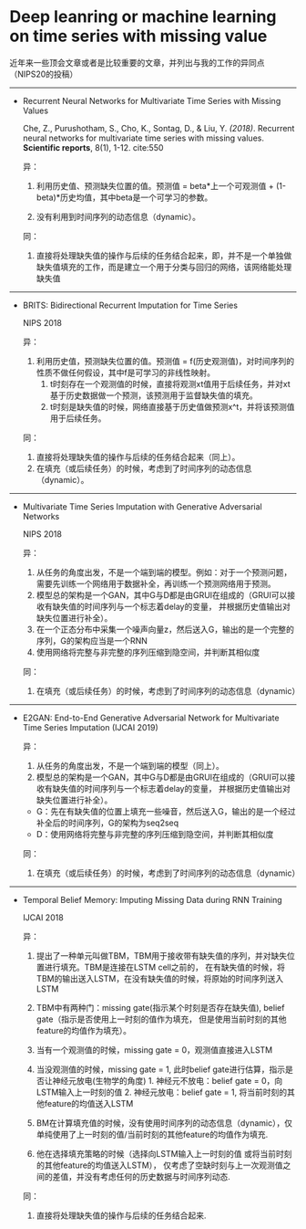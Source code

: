 # Deep leanring or machine learning on time series with missing value

近年来一些顶会文章或者是比较重要的文章，并列出与我的工作的异同点（NIPS20的投稿）

---------

+ Recurrent Neural Networks for Multivariate Time Series with Missing Values

  Che, Z., Purushotham, S., Cho, K., Sontag, D., & Liu, Y. *(2018)*. 
  Recurrent neural networks for multivariate time series with missing values. **Scientific reports**, 8(1), 1-12. cite:550
  
  异：
  
  1. 利用历史值、预测缺失位置的值。预测值 = beta\*上一个可观测值 + (1-beta)\*历史均值，其中beta是一个可学习的参数。
  
  2. 没有利用到时间序列的动态信息（dynamic）。

  同：
  
  1. 直接将处理缺失值的操作与后续的任务结合起来，即，并不是一个单独做缺失值填充的工作，而是建立一个用于分类与回归的网络，该网络能处理缺失值

-----------

+ BRITS: Bidirectional Recurrent Imputation for Time Series 

  NIPS 2018
  
  异：
  1. 利用历史值，预测缺失位置的值。预测值 = f(历史观测值)，对时间序列的性质不做任何假设，其中f是可学习的非线性映射。
      1. t时刻存在一个观测值的时候，直接将观测xt值用于后续任务，并对xt基于历史数据做一个预测，该预测用于监督缺失值的填充。
      2. t时刻是缺失值的时候，网络直接基于历史值做预测x^t，并将该预测值用于后续任务。

  同：
  1. 直接将处理缺失值的操作与后续的任务结合起来（同上）。
  2. 在填充（或后续任务）的时候，考虑到了时间序列的动态信息（dynamic）。

----------

+ Multivariate Time Series Imputation with Generative Adversarial Networks 
  
  NIPS 2018
  
  异：
  1. 从任务的角度出发，不是一个端到端的模型。例如：对于一个预测问题，需要先训练一个网络用于数据补全，再训练一个预测网络用于预测。
  2. 模型总的架构是一个GAN，其中G与D都是由GRUI在组成的（GRUI可以接收有缺失值的时间序列与一个标志着delay的变量，
  并根据历史值输出对缺失位置进行补全）。
    1. 在一个正态分布中采集一个噪声向量z，然后送入G，输出的是一个完整的序列，G的架构应当是一个RNN
    2. 使用网络将完整与非完整的序列压缩到隐空间，并判断其相似度

  同：
  1. 在填充（或后续任务）的时候，考虑到了时间序列的动态信息（dynamic）
  
------------

+ E2GAN: End-to-End Generative Adversarial Network for Multivariate Time Series Imputation (IJCAI 2019)

  异：
  1. 从任务的角度出发，不是一个端到端的模型（同上）。
  2. 模型总的架构是一个GAN，其中G与D都是由GRUI在组成的（GRUI可以接收有缺失值的时间序列与一个标志着delay的变量，
  并根据历史值输出对缺失位置进行补全）。
    - G：先在有缺失值的位置上填充一些噪音，然后送入G，输出的是一个经过补全后的时间序列，G的架构为seq2seq
    - D：使用网络将完整与非完整的序列压缩到隐空间，并判断其相似度

  同：
  1. 在填充（或后续任务）的时候，考虑到了时间序列的动态信息（dynamic）
  
-------

+ Temporal Belief Memory: Imputing Missing Data during RNN Training 
  
  IJCAI 2018
  
  异：
  1. 提出了一种单元叫做TBM，TBM用于接收带有缺失值的序列，并对缺失位置进行填充。TBM是连接在LSTM cell之前的，
  在有缺失值的时候，将TBM的输出送入LSTM，在没有缺失值的时候，将原始的时间序列送入LSTM
  2. TBM中有两种门：missing gate(指示某个时刻是否存在缺失值), belief gate（指示是否使用上一时刻的值作为填充，
  但是使用当前时刻的其他feature的均值作为填充）。
    1. 当有一个观测值的时候，missing gate = 0，观测值直接进入LSTM
    2. 当没观测值的时候，missing gate = 1, 此时belief gate进行估算，指示是否让神经元放电(生物学的角度)
      1. 神经元不放电：belief gate = 0，向LSTM输入上一时刻的值
      2. 神经元放电：belief gate = 1, 将当前时刻的其他feature的均值送入LSTM
      
  3. BM在计算填充值的时候，没有使用时间序列的动态信息（dynamic），仅单纯使用了上一时刻的值/当前时刻的其他feature的均值作为填充.
  
  4. 他在选择填充策略的时候（选择向LSTM输入上一时刻的值 或将当前时刻的其他feature的均值送入LSTM），
  仅考虑了空缺时刻与上一次观测值之间的差值，并没有考虑任何的历史数据与时间序列动态.

  同：
  1. 直接将处理缺失值的操作与后续的任务结合起来.



